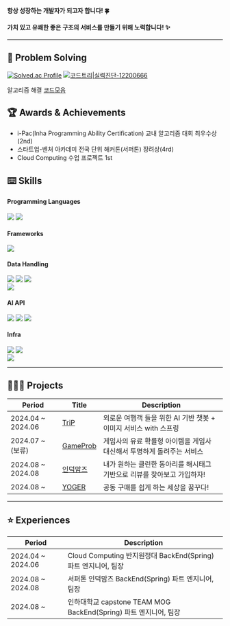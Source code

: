 
<!--
**haebyun/haebyun** is a ✨ _special_ ✨ repository because its `README.md` (this file) appears on your GitHub profile.

Here are some ideas to get you started:

- 🔭 I’m currently working on ...
- 🌱 I’m currently learning ...
- 👯 I’m looking to collaborate on ...
- 🤔 I’m looking for help with ...
- 💬 Ask me about ...
- 📫 How to reach me: ...
- 😄 Pronouns: ...
- ⚡ Fun fact: ...
-->

#### 항상 성장하는 개발자가 되고자 합니다! 🍀
#### 가치 있고 유쾌한 좋은 구조의 서비스를 만들기 위해 노력합니다! ✨

* * * 

## 🧩 Problem Solving 

[![Solved.ac Profile](http://mazassumnida.wtf/api/v2/generate_badge?boj=buynhg)](https://solved.ac/buynhg/)
[![코드트리|실력진단-12200666](https://banner.codetree.ai/v1/banner/12200666)](https://www.codetree.ai/profiles/12200666)

알고리즘 해결 [코드모음](https://github.com/haebyun/problem_solving)

## 🏆 Awards & Achievements
* i-Pac(Inha Programming Ability Certification) 교내 알고리즘 대회 최우수상(2nd)
* 스타트업-벤처 아카데미 전국 단위 해커톤(서퍼톤) 장려상(4rd)
* Cloud Computing 수업 프로젝트 1st

## ⌨️ Skills

#### Programming Languages
<p>
  <img src="https://img.shields.io/badge/C++-00599C?style=flat-square&logo=c%2B%2B&logoColor=white"> 
  <img src="https://img.shields.io/badge/JAVA-FF7800?style=flat-square&logo=&logoColor=white">
</p>

#### Frameworks
<p>
  <img src="https://img.shields.io/badge/Spring boot-6DB33F?style=flat-square&logo=Spring%20Boot&logoColor=white">
</p>

#### Data Handling
<p>
  <img src="https://img.shields.io/badge/MySQL-4479A1?style=flat-square&logo=MySQL&logoColor=white">
  <img src="https://img.shields.io/badge/PostgreSQL-4169E1?style=flat-square&logo=PostgreSQL&logoColor=white">
  <img src="https://img.shields.io/badge/Amazon DynamoDB-4053D6?style=flat-square&logo=AmazonDynamoDB&logoColor=white">
  <br>
  <img src="https://img.shields.io/badge/Redis-FF4438?style=flat-square&logo=Redis&logoColor=white">
</p>

#### AI API
<p>
  <img src="https://img.shields.io/badge/Openai-412991?style=flat-square&logo=openai&logoColor=white">
  <img src="https://img.shields.io/badge/Gemini-8E75B2?style=flat-square&logo=googlegemini&logoColor=white">
  <img src="https://img.shields.io/badge/Claude-191919?style=flat-square&logo=anthropic&logoColor=white">
</p>

#### Infra
<p>
  <img src="https://img.shields.io/badge/AWS EC2-FF9900?style=flat-square&logo=Amazon%20EC2&logoColor=white">
  <img src="https://img.shields.io/badge/AWS S3-569A31?style=flat-square&logo=Amazon%20S3&logoColor=white">
  <br>
  <img src="https://img.shields.io/badge/Docker-2496ED?style=flat-square&logo=Docker&logoColor=white">
</p>

* * *

## 🧑🏻‍💻 Projects

|Period|Title|Description|
|---|---|---|
|2024.04 ~ 2024.06|[TriP](https://github.com/inha-2024-cloud-computing/triP-ai-call-service)|외로운 여행객 들을 위한 AI 기반 챗봇 + 이미지 서비스 with 스프링|
|2024.07 ~ (보류)|[GameProb](https://github.com/gameProb/gameVal_backend)|게임사의 유료 확률형 아이템을 게임사 대신해서 투명하게 돌려주는 서비스|
|2024.08 ~ 2024.08|[인덕맘즈](https://github.com/induk-moms/induk-moms-server-2)|내가 원하는 클린한 동아리를 해시태그 기반으로 리뷰를 찾아보고 가입하자!|
|2024.08 ~ |[YOGER](https://github.com/inha-2024-capstone)|공동 구매를 쉽게 하는 세상을 꿈꾸다!|

* * *

## ⭐ Experiences 

|Period|Description|
|---|---|
|2024.04 ~ 2024.06|Cloud Computing 반지원정대 BackEnd(Spring) 파트 엔지니어, 팀장|
|2024.08 ~ 2024.08|서퍼톤 인덕맘즈 BackEnd(Spring) 파트 엔지니어, 팀장|
|2024.08 ~ |인하대학교 capstone TEAM MOG BackEnd(Spring) 파트 엔지니어, 팀장|
